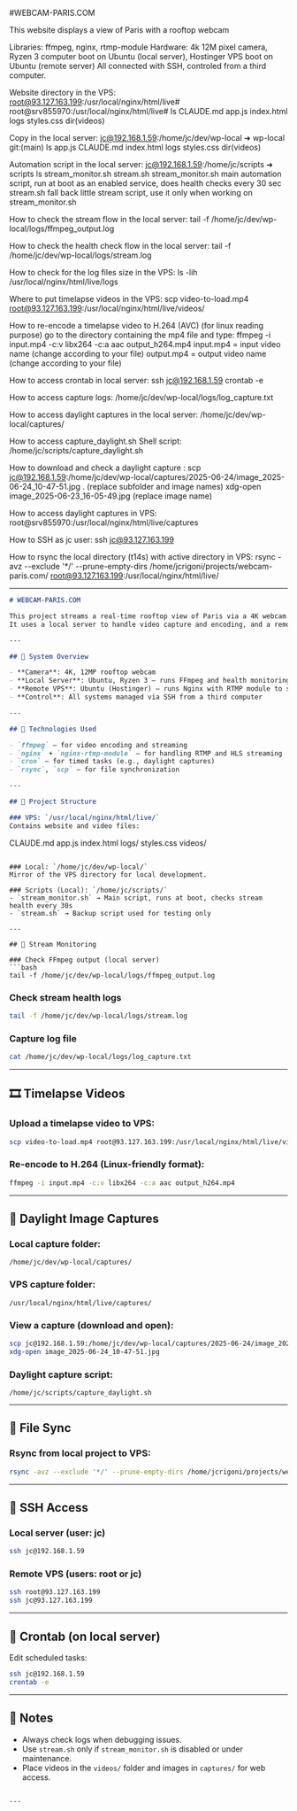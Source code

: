 #WEBCAM-PARIS.COM

This website displays a view of Paris with a rooftop webcam

Libraries: ffmpeg,  nginx, rtmp-module
Hardware: 4k 12M pixel camera, Ryzen 3 computer boot on Ubuntu (local server), Hostinger VPS boot on Ubuntu (remote server)
All connected with SSH, controled from a third computer.

Website directory in the VPS: root@93.127.163.199:/usr/local/nginx/html/live#
root@srv855970:/usr/local/nginx/html/live# ls
CLAUDE.md  app.js  index.html  logs  styles.css dir(videos)

Copy in the local server: jc@192.168.1.59:/home/jc/dev/wp-local
➜  wp-local git:(main) ls
app.js  CLAUDE.md  index.html  logs  styles.css  dir(videos)

Automation script in the local server: jc@192.168.1.59:/home/jc/scripts
➜  scripts ls
stream_monitor.sh  stream.sh
stream_monitor.sh main automation script, run at boot as an enabled service, does health checks every 30 sec
stream.sh fall back little stream script, use it only when working on stream_monitor.sh

How to check the stream flow in the local server:
tail -f /home/jc/dev/wp-local/logs/ffmpeg_output.log

How to check the health check flow in the local server:
tail -f /home/jc/dev/wp-local/logs/stream.log

How to check for the log files size in the VPS:
ls -lih /usr/local/nginx/html/live/logs

Where to put timelapse videos in the VPS:
scp video-to-load.mp4 root@93.127.163.199:/usr/local/nginx/html/live/videos/

How to re-encode a timelapse video to H.264 (AVC)  (for linux reading purpose)
go to the directory containing the mp4 file and type:
ffmpeg -i input.mp4 -c:v libx264 -c:a aac output_h264.mp4
input.mp4 = input video name (change according to your file)
output.mp4 = output video name  (change according to your file)

How to access crontab in local server:
ssh jc@192.168.1.59
crontab -e

How to access capture logs:
/home/jc/dev/wp-local/logs/log_capture.txt

How to access daylight captures in the local server:
/home/jc/dev/wp-local/captures/

How to access capture_daylight.sh Shell script:
/home/jc/scripts/capture_daylight.sh

How to download and check a daylight capture :
scp jc@192.168.1.59:/home/jc/dev/wp-local/captures/2025-06-24/image_2025-06-24_10-47-51.jpg .  (replace subfolder and image names)
xdg-open image_2025-06-23_16-05-49.jpg (replace image name)

How to access daylight captures in VPS:
root@srv855970:/usr/local/nginx/html/live/captures

How to SSH as jc user:
ssh jc@93.127.163.199

How to rsync the local directory (t14s) with active directory in VPS:
 rsync -avz --exclude '*/' --prune-empty-dirs /home/jcrigoni/projects/webcam-paris.com/ root@93.127.163.199:/usr/local/nginx/html/live/




---

```markdown
# WEBCAM-PARIS.COM

This project streams a real-time rooftop view of Paris via a 4K webcam.  
It uses a local server to handle video capture and encoding, and a remote VPS to host the live stream and display the website.

---

## 🔧 System Overview

- **Camera**: 4K, 12MP rooftop webcam
- **Local Server**: Ubuntu, Ryzen 3 – runs FFmpeg and health monitoring scripts
- **Remote VPS**: Ubuntu (Hostinger) – runs Nginx with RTMP module to serve the stream
- **Control**: All systems managed via SSH from a third computer

---

## 🧩 Technologies Used

- `ffmpeg` – for video encoding and streaming
- `nginx` + `nginx-rtmp-module` – for handling RTMP and HLS streaming
- `cron` – for timed tasks (e.g., daylight captures)
- `rsync`, `scp` – for file synchronization

---

## 📁 Project Structure

### VPS: `/usr/local/nginx/html/live/`
Contains website and video files:
```

CLAUDE.md  app.js  index.html  logs/  styles.css  videos/

````

### Local: `/home/jc/dev/wp-local/`
Mirror of the VPS directory for local development.

### Scripts (Local): `/home/jc/scripts/`
- `stream_monitor.sh` → Main script, runs at boot, checks stream health every 30s
- `stream.sh` → Backup script used for testing only

---

## 📡 Stream Monitoring

### Check FFmpeg output (local server)
```bash
tail -f /home/jc/dev/wp-local/logs/ffmpeg_output.log
````

### Check stream health logs

```bash
tail -f /home/jc/dev/wp-local/logs/stream.log
```

### Capture log file

```bash
cat /home/jc/dev/wp-local/logs/log_capture.txt
```

---

## 🎞️ Timelapse Videos

### Upload a timelapse video to VPS:

```bash
scp video-to-load.mp4 root@93.127.163.199:/usr/local/nginx/html/live/videos/
```

### Re-encode to H.264 (Linux-friendly format):

```bash
ffmpeg -i input.mp4 -c:v libx264 -c:a aac output_h264.mp4
```

---

## 📸 Daylight Image Captures

### Local capture folder:

```
/home/jc/dev/wp-local/captures/
```

### VPS capture folder:

```
/usr/local/nginx/html/live/captures/
```

### View a capture (download and open):

```bash
scp jc@192.168.1.59:/home/jc/dev/wp-local/captures/2025-06-24/image_2025-06-24_10-47-51.jpg .
xdg-open image_2025-06-24_10-47-51.jpg
```

### Daylight capture script:

```
/home/jc/scripts/capture_daylight.sh
```

---

## 🔁 File Sync

### Rsync from local project to VPS:

```bash
rsync -avz --exclude '*/' --prune-empty-dirs /home/jcrigoni/projects/webcam-paris.com/ root@93.127.163.199:/usr/local/nginx/html/live/
```

---

## 🔐 SSH Access

### Local server (user: jc)

```bash
ssh jc@192.168.1.59
```

### Remote VPS (users: root or jc)

```bash
ssh root@93.127.163.199
ssh jc@93.127.163.199
```

---

## 📆 Crontab (on local server)

Edit scheduled tasks:

```bash
ssh jc@192.168.1.59
crontab -e
```

---

## 📌 Notes

* Always check logs when debugging issues.
* Use `stream.sh` only if `stream_monitor.sh` is disabled or under maintenance.
* Place videos in the `videos/` folder and images in `captures/` for web access.

```

---
